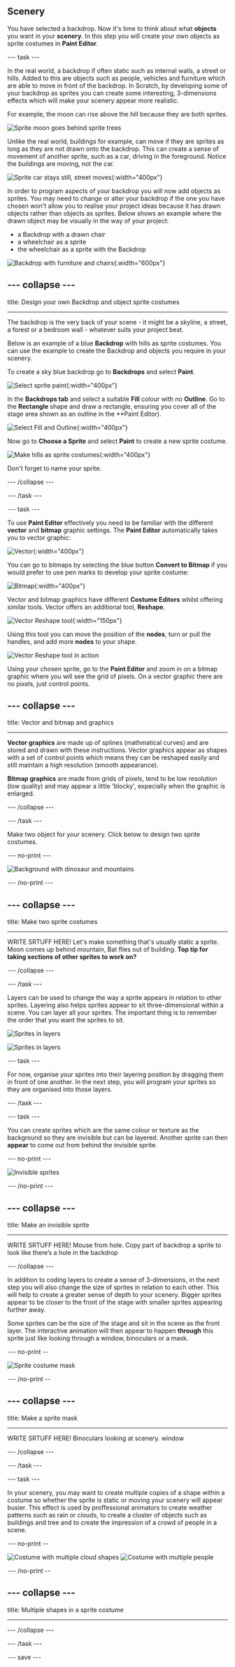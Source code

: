 ## Scenery

You have selected a backdrop. Now it's time to think about what **objects** you want in your **scenery**. In this step you will create your own objects as sprite costumes in **Paint Editor**.

--- task ---

In the real world, a backdrop if often static such as internal walls, a street or hills. Added to this are objects such as people, vehicles and furniture which are able to move in front of the backdrop. In Scratch, by developing some of your backdrop as sprites you can create some interesting, 3-dimensions effects which will make your scenery appear more realistic.

For example, the moon can rise above the hill because they are both sprites.

![Sprite moon goes behind sprite trees](images/Challenge2-moon-rising.gif)

Unlike the real world, buildings for example, can move if they are sprites as long as they are not drawn onto the backdrop. This can create a sense of movement of another sprite, such as a car, driving in the foreground. Notice the buildings are moving, not the car.

![Sprite car stays still, street moves](images/Challenge2-car-driving.gif){:width="400px"}

In order to program aspects of your backdrop you will now add objects as sprites. You may need to change or alter your backdrop if the one you have chosen won't allow you to realise your project ideas because it has drawn objects rather than objects as sprites. Below shows an example where the drawn object may be visually in the way of your project:
+ a Backdrop with a drawn chair
+ a wheelchair as a sprite
+ the wheelchair as a sprite with the Backdrop

![Backdrop with furniture and chairs](images/challenge2-backdrop-bedroom.png){:width="600px"}

--- collapse ---
---

title: Design your own Backdrop and object sprite costumes

---

The backdrop is the very back of your scene - it might be a skyline, a street, a forest or a bedroom wall - whatever suits your project best. 

Below is an example of a blue **Backdrop** with hills as sprite costumes. You can use the example to create the Backdrop and objects you require in your scenery.

To create a sky blue backdrop go to **Backdrops** and select **Paint**.

![Select sprite paint](images/challenge2-backdrop-paint.png){:width="400px"}

In the **Backdrops tab** and  select a suitable **Fill** colour with no **Outline**. Go to the **Rectangle** shape and draw a rectangle, ensuring you cover all of the stage area shown as an outline in the **Paint Editor).

![Select Fill and Outline](images/challenge2-backdrop-fill-outline.gif){:width="400px"}

Now go to **Choose a Sprite** and select **Paint** to create a new sprite costume.

![Make hills as sprite costumes](images/challenge2-backdrop-sprite-costumes.gif){:width="400px"}

Don't forget to name your sprite.

--- /collapse ---

--- /task ---

--- task ---

To use **Paint Editor** effectively you need to be familiar with the different **vector** and **bitmap** graphic settings. The **Paint Editor** automatically takes you to vector graphic:

![Vector](images/challenge2-vector.png){:width="400px"}

You can go to bitmaps by selecting the blue button **Convert to Bitmap** if you would prefer to use pen marks to develop your sprite costume:

![Bitmap](images/challenge2-bitmap.png){:width="400px"}

Vector and bitmap graphics have different **Costume Editors** whilst offering similar tools. Vector offers an additional tool, **Reshape**.

![Vector Reshape tool](images/challenge2-vector-reshape-tool.png){:width="150px"}

Using this tool you can move the position of the **nodes**, turn or pull the handles, and add more **nodes** to your shape.

![Vector Reshape tool in action](images/challenge2-vector-reshape-tool.gif)

Using your chosen sprite, go to the **Paint Editor** and zoom in on a bitmap graphic where you will see the grid of pixels. On a vector graphic there are no pixels, just control points.

--- collapse ---
---

title: Vector and bitmap and graphics

---

**Vector graphics** are made up of splines (mathmatical curves) and are stored and drawn with these instructions. Vector graphics appear as shapes with a set of control points which means they can be reshaped easily and still maintain a high resolution (smooth appearance).

**Bitmap graphics** are made from grids of pixels, tend to be low resolution (low quality) and may appear a little 'blocky', expecially when the graphic is enlarged.

--- /collapse ---

--- /task ---

Make two object for your scenery. Click below to design two sprite costumes.

--- no-print ---

![Background with dinosaur and mountains](images/challenge2-dinosaur-left-right.gif)

--- /no-print ---

--- collapse ---
---

title: Make two sprite costumes

---

WRITE SRTUFF HERE! Let's make something that's usually static a sprite. Moon comes up behind mountain, Bat flies out of building. **Top tip for taking sections of other sprites to work on?**

--- /collapse ---

--- /task ---

Layers can be used to change the way a sprite appears in relation to other sprites. Layering also helps sprites appear to sit three-dimensional within a scene. You can layer all your sprites. The important thing is to remember the order that you want the sprites to sit.

![Sprites in layers](images/challenge2-sprite-layers.png)

![Sprites in layers](images/challenge2-change-layers.gif)



--- task ---

For now, organise your sprites into their layering position by dragging them in front of one another. In the next step, you will program your sprites so they are organised into those layers.

--- /task ---

--- task ---

You can create sprites which are the same colour or texture as the background so they are invisible but can be layered. Another sprite can then **appear** to come out from behind the invisible sprite.

--- no-print ---

![Invisible sprites](images/challenge2-sprite-invisible.gif)

--- /no-print ---

--- collapse ---
---

title: Make an invisible sprite

---

WRITE SRTUFF HERE! Mouse from hole. Copy part of backdrop a sprite to look like there’s a hole in the backdrop

--- /collapse ---

In addition to coding layers to create a sense of 3-dimensions, in the next step you will also change the size of sprites in relation to each other. This will help to create a greater sense of depth to your scenery. Bigger sprites appear to be closer to the front of the stage with smaller sprites appearing further away.

Some sprites can be the size of the stage and sit in the scene as the front layer. The interactive animation will then appear to happen **through** this sprite just like looking through a window, binoculars or a mask.

--- no-print --

![Sprite costume mask](images/challenge2-sprite-costume-mask.gif)

--- /no-print --

--- collapse ---
---

title: Make a sprite mask

---

WRITE SRTUFF HERE! Binoculars looking at scenery. window

--- /collapse ---

--- /task ---

--- task ---

In your scenery, you may want to create multiple copies of a shape within a costume so whether the sprite is static or moving your scenery will appear busier. This effect is used by proffessional animators to create weather patterns such as rain or clouds, to create a cluster of objects such as buildings and tree and to create the impression of a crowd of people in a scene.

--- no-print --

![Costume with multiple cloud shapes](images/challenge2-sprite-costume-multiples.gif)
![Costume with multiple people](images/challenge2-sprite-costume-multiples.gif)

--- /no-print --

--- collapse ---
---

title: Multiple shapes in a sprite costume

---

--- /collapse ---

--- /task ---

--- save ---

